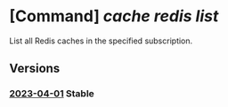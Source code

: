 # [Command] _cache redis list_

List all Redis caches in the specified subscription.

## Versions

### [2023-04-01](/Resources/mgmt-plane/L3N1YnNjcmlwdGlvbnMve30vcHJvdmlkZXJzL21pY3Jvc29mdC5jYWNoZS9yZWRpcw==/2023-04-01.xml) **Stable**

<!-- mgmt-plane /subscriptions/{}/providers/microsoft.cache/redis 2023-04-01 -->
<!-- mgmt-plane /subscriptions/{}/resourcegroups/{}/providers/microsoft.cache/redis 2023-04-01 -->
